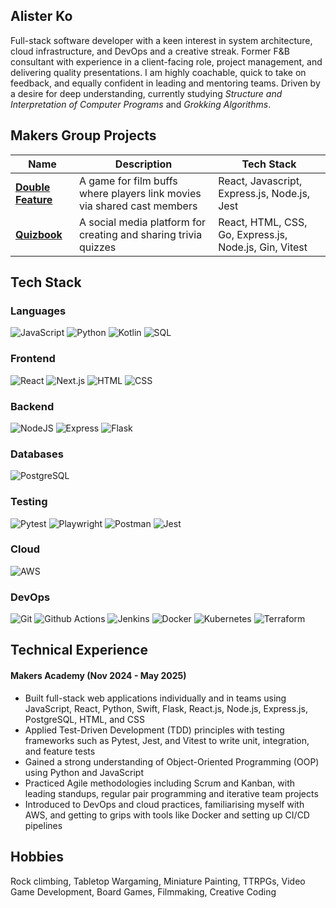 ## Alister Ko

Full-stack software developer with a keen interest in system architecture, cloud infrastructure, and DevOps and a creative streak. Former F&B consultant with experience in a client-facing role, project management, and delivering quality presentations. I am highly coachable, quick to take on feedback, and equally confident in leading and mentoring teams. Driven by a desire for deep understanding, currently studying *Structure and Interpretation of Computer Programs* and *Grokking Algorithms*.

<!-- ## Personal Projects

| Name | Description | Tech Stack |
| - | - | - |
| x | x | x | -->


## Makers Group Projects

| Name | Description | Tech Stack |
| - | - | - |
| [**Double Feature**](https://github.com/alistershko/doublefeature) | A game for film buffs where players link movies via shared cast members | React, Javascript, Express.js, Node.js, Jest |
| [**Quizbook**](https://github.com/alistershko/Quizbook)       | A social media platform for creating and sharing trivia quizzes         | React, HTML, CSS, Go, Express.js, Node.js, Gin, Vitest|


## Tech Stack

### Languages
![JavaScript](https://img.shields.io/badge/JavaScript-F7DF1E?style=for-the-badge&logo=javascript&logoColor=black)
![Python](https://img.shields.io/badge/Python-3776AB?style=for-the-badge&logo=python&logoColor=white)
![Kotlin](https://img.shields.io/badge/Kotlin-0095D5?style=for-the-badge&logo=kotlin&logoColor=white)
![SQL](https://img.shields.io/badge/-SQL-000?style=for-the-badge&&logo=MySQL&logoColor=4479A1)

### Frontend
![React](https://img.shields.io/badge/React-61DAFB?style=for-the-badge&logo=react&logoColor=black)
![Next.js](https://img.shields.io/badge/Next.js-000000?style=for-the-badge&logo=nextdotjs&logoColor=white)
![HTML](https://img.shields.io/badge/HTML5-E34F26?style=for-the-badge&logo=html5&logoColor=white)
![CSS](https://img.shields.io/badge/CSS3-1572B6?style=for-the-badge&logo=css3&logoColor=white)

### Backend
![NodeJS](https://img.shields.io/badge/Node.js-6DA55F?style=for-the-badge&logo=node.js&logoColor=white)
![Express](https://img.shields.io/badge/Express-000000?style=for-the-badge&logo=express&logoColor=white)
![Flask](https://img.shields.io/badge/Flask-000000?style=for-the-badge&logo=flask&logoColor=white)

### Databases
![PostgreSQL](https://img.shields.io/badge/PostgreSQL-4169E1?style=for-the-badge&logo=postgresql&logoColor=white)

### Testing
![Pytest](https://img.shields.io/badge/Pytest-0A9EDC?style=for-the-badge&logo=pytest&logoColor=white)
![Playwright](https://img.shields.io/badge/Playwright-45ba4b?style=for-the-badge&logo=playwright&logoColor=white)
![Postman](https://img.shields.io/badge/Postman-FF6C37?style=for-the-badge&logo=Postman&logoColor=white)
![Jest](https://img.shields.io/badge/Jest-323330?style=for-the-badge&logo=Jest&logoColor=white)

### Cloud
![AWS](https://img.shields.io/badge/AWS-%23FF9900.svg?style=for-the-badge&logo=amazon-web-services&logoColor=white)

### DevOps
![Git](https://img.shields.io/badge/Git-F05032?style=for-the-badge&logo=git&logoColor=white)
![Github Actions](https://img.shields.io/badge/-GitHub%20Actions-333333?style=for-the-badge&&logo=github-actions)
![Jenkins](https://img.shields.io/badge/Jenkins-D24939?style=for-the-badge&logo=jenkins&logoColor=white)
![Docker](https://img.shields.io/badge/Docker-2496ED?style=for-the-badge&logo=docker&logoColor=fff)
![Kubernetes](https://img.shields.io/badge/Kubernetes-326CE5?style=for-the-badge&logo=kubernetes&logoColor=fff)
![Terraform](https://img.shields.io/badge/Terraform-7B42BC?style=for-the-badge&logo=terraform)



## Technical Experience

#### Makers Academy (Nov 2024 - May 2025)
- Built full-stack web applications individually and in teams using JavaScript, React, Python, Swift, Flask, React.js, Node.js, Express.js, PostgreSQL, HTML, and CSS
- Applied Test-Driven Development (TDD) principles with testing frameworks such as Pytest, Jest, and Vitest to write unit, integration, and feature tests
- Gained a strong understanding of Object-Oriented Programming (OOP) using Python and JavaScript
- Practiced Agile methodologies including Scrum and Kanban, with leading standups, regular pair programming and iterative team projects
- Introduced to DevOps and cloud practices, familiarising myself with AWS, and getting to grips with tools like Docker and setting up CI/CD pipelines


## Hobbies

Rock climbing, Tabletop Wargaming, Miniature Painting, TTRPGs, Video Game Development, Board Games, Filmmaking, Creative Coding
